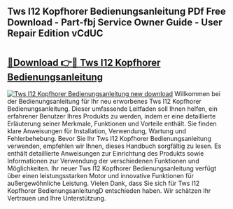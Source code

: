 ## Tws I12 Kopfhorer Bedienungsanleitung PDf Free Download - Part-fbj Service Owner Guide - User Repair Edition vCdUC

# <h2><a href="http://df10evh.blite.top/?on=Tws+I12+Kopfhorer+Bedienungsanleitung">🔗Download 👉🔴 Tws I12 Kopfhorer Bedienungsanleitung</a></h2>

[![Tws I12 Kopfhorer Bedienungsanleitung new download](https://i.imgur.com/lujVjoI.png)](http://df10evh.blite.top/?on=Tws+I12+Kopfhorer+Bedienungsanleitung)
Willkommen bei der Bedienungsanleitung für Ihr neu erworbenes Tws I12 Kopfhorer Bedienungsanleitung. Dieser umfassende Leitfaden soll Ihnen helfen, ein erfahrener Benutzer Ihres Produkts zu werden, indem er eine detaillierte Erläuterung seiner Merkmale, Funktionen und Vorteile enthält. Sie finden klare Anweisungen für Installation, Verwendung, Wartung und Fehlerbehebung. Bevor Sie Ihr Tws I12 Kopfhorer Bedienungsanleitung verwenden, empfehlen wir Ihnen, dieses Handbuch sorgfältig zu lesen. Es enthält detaillierte Anweisungen zur Einrichtung des Produkts sowie Informationen zur Verwendung der verschiedenen Funktionen und Möglichkeiten. Ihr neuer Tws I12 Kopfhorer Bedienungsanleitung verfügt über einen leistungsstarken Motor und innovative Funktionen für außergewöhnliche Leistung. Vielen Dank, dass Sie sich für Tws I12 Kopfhorer BedienungsanleitungD entschieden haben. Wir schätzen Ihr Vertrauen und Ihre Unterstützung.
